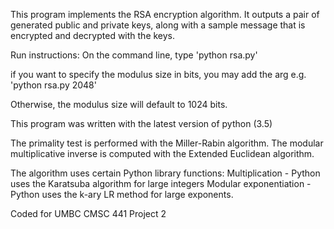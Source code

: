 This program implements the RSA encryption algorithm. It outputs a pair of generated public and private keys, along with a sample message that is encrypted and decrypted with the keys.

Run instructions: 
On the command line, type 'python rsa.py' 

if you want to specify the modulus size in bits, you may add the arg e.g.
'python rsa.py 2048'

Otherwise, the modulus size will default to 1024 bits.


This program was written with the latest version of python (3.5)

The primality test is performed with the Miller-Rabin algorithm.
The modular multiplicative inverse is computed with the Extended Euclidean algorithm.

The algorithm uses certain Python library functions:
Multiplication - Python uses the Karatsuba algorithm for large integers
Modular exponentiation - Python uses the k-ary LR method for large exponents.



Coded for UMBC CMSC 441 Project 2